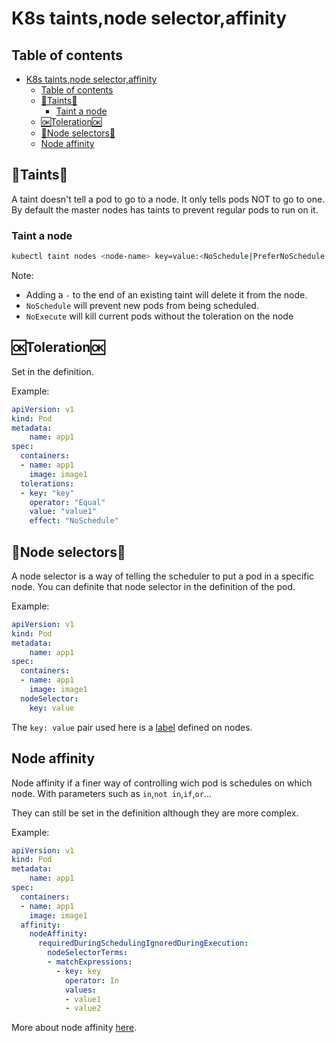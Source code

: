 # K8s taints,node selector,affinity

## Table of contents

- [K8s taints,node selector,affinity](#k8s-taintsnode-selectoraffinity)
  - [Table of contents](#table-of-contents)
  - [🎨Taints🎨](#taints)
    - [Taint a node](#taint-a-node)
  - [🆗Toleration🆗](#toleration)
  - [🧲Node selectors🧲](#node-selectors)
  - [Node affinity](#node-affinity)

## 🎨Taints🎨

A taint doesn't tell a pod to go to a node. It only tells pods NOT to go to one. By default the master nodes has taints to prevent regular pods to run on it.

### Taint a node

```bash
kubectl taint nodes <node-name> key=value:<NoSchedule|PreferNoSchedule|NoExecute>
```

Note:

- Adding a `-` to the end of an existing taint will delete it from the node.
- `NoSchedule` will prevent new pods from being scheduled.
- `NoExecute` will kill current pods without the toleration on the node

## 🆗Toleration🆗

Set in the definition.

Example:

```yaml
apiVersion: v1
kind: Pod
metadata:
    name: app1
spec:
  containers:
  - name: app1
    image: image1
  tolerations:
  - key: "key"
    operator: "Equal"
    value: "value1"
    effect: "NoSchedule"
```

## 🧲Node selectors🧲

A node selector is a way of telling the scheduler to put a pod in a specific node. You can definite that node selector in the definition of the pod.

Example:

```yaml
apiVersion: v1
kind: Pod
metadata:
    name: app1
spec:
  containers:
  - name: app1
    image: image1
  nodeSelector:
    key: value
```

The `key: value` pair used here is a [label](./K8s_labels_selectors.md#label-a-node) defined on nodes.

## Node affinity

Node affinity if a finer way of controlling wich pod is schedules on which node. With parameters such as `in`,`not in`,`if`,`or`...

They can still be set in the definition although they are more complex.

Example:

```yaml
apiVersion: v1
kind: Pod
metadata:
    name: app1
spec:
  containers:
  - name: app1
    image: image1
  affinity:
    nodeAffinity:
      requiredDuringSchedulingIgnoredDuringExecution:
        nodeSelectorTerms:
        - matchExpressions:
          - key: key
            operator: In
            values:
            - value1
            - value2
```

More about node affinity [here](https://kubernetes.io/docs/concepts/scheduling-eviction/assign-pod-node/#node-affinity).
